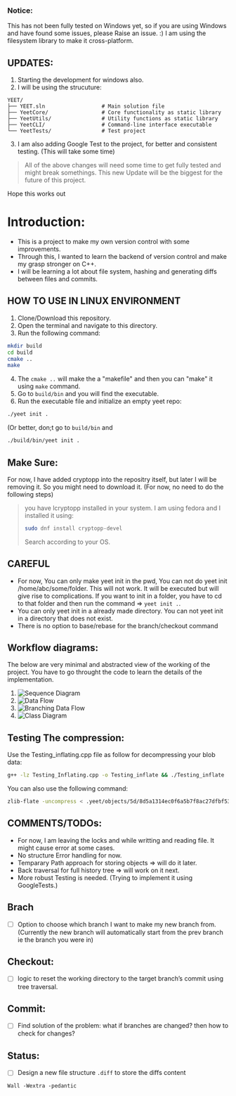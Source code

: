 ### Notice: 
This has not been fully tested on Windows yet, so if you are using Windows and have found some issues, please Raise an issue. :)
I am using the filesystem library to make it cross-platform.

## UPDATES:
1. Starting the development for windows also.
2. I will be using the strucuture:
```
YEET/
├── YEET.sln                  # Main solution file
├── YeetCore/                 # Core functionality as static library
├── YeetUtils/                # Utility functions as static library
├── YeetCLI/                  # Command-line interface executable
└── YeetTests/                # Test project
```
3. I am also adding Google Test to the project, for better and consistent testing. (This will take some time)


> All of the above changes will need some time to get fully tested and might break somethings. 
> This new Update will be the biggest for the future of this project.

Hope this works out

# Introduction:
- This is a project to make my own version control with some improvements.
- Through this, I wanted to learn the backend of version control and make my grasp stronger on C++.
- I will be learning a lot about file system, hashing and generating diffs between files and commits.

## HOW TO USE IN LINUX ENVIRONMENT
1. Clone/Download this repository.
2. Open the terminal and navigate to this directory.
3. Run the following command:
```bash
mkdir build
cd build
cmake ..
make 
```
4. The `cmake ..` will make the a "makefile" and then you can "make" it using `make` command.
5. Go to `build/bin` and you will find the executable. 
6. Run the executable file and initialize an empty yeet repo:
```bash
./yeet init .
```
(Or better, don;t go to `build/bin` and
```bash
./build/bin/yeet init . 
```

## Make Sure:
For now, I have added cryptopp into the repositry itself, but later I will be removing it. So you might need to download it. (For now, no need to do the following steps)
> you have lcryptopp installed in your system. I am using fedora and I installed it using:
> ```bash 
> sudo dnf install cryptopp-devel
> ```
> Search according to your OS.

## CAREFUL
- For now, You can only make yeet init in the pwd, You can not do yeet init /home/abc/some/folder. This will not work. It will be executed but will give rise to complications. If you want to init in a folder, you have to cd to that folder and then run the command => `yeet init .`. 
- You can only yeet init in a already made directory. You can not yeet init in a directory that does not exist.
- There is no option to base/rebase for the branch/checkout command

## Workflow diagrams:
The below are very minimal and abstracted view of the working of the project. You have to go throught the code to learn the details of the implementation.
1. ![Sequence Diagram](assets/Sequence_Diagram.png)
2. ![Data Flow](assets/Data_FLow.png)
3. ![Branching Data Flow](assets/Branching_FLow.png)
4. ![Class Diagram](assets/Class_Diagram.png)


## Testing The compression:
Use the Testing_inflating.cpp file as follow for decompressing your blob data: 
```bash
g++ -lz Testing_Inflating.cpp -o Testing_inflate && ./Testing_inflate
```

You can also use the following command:
```bash 
zlib-flate -uncompress < .yeet/objects/5d/8d5a1314ec0f6a5b7f8ac27dfbf53ed82bf3fe > test-abc
```

## COMMENTS/TODOs:
- For now, I am leaving the locks and while writting and reading file. It might cause error at some cases.
- No structure Error handling for now.
- Temparary Path approach for storing objects => will do it later.
- Back traversal for full history tree => will work on it next.
- More robust Testing is needed. (Trying to implement it using GoogleTests.)

## Brach
- [ ] Option to choose which branch I want to make my new branch from. (Currently the new branch will automatically start from the prev branch ie the branch you were in)

## Checkout:
- [ ] logic to reset the working directory to the target branch’s commit using tree traversal.

## Commit:
- [ ] Find solution of the problem: what if branches are changed? then how to check for changes?

## Status:
- [ ] Design a new file structure `.diff` to store the diffs content


`Wall -Wextra -pedantic`
